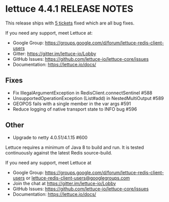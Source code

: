 lettuce 4.4.1 RELEASE NOTES
===========================

This release ships with [5 tickets](https://github.com/lettuce-io/lettuce-core/milestone/30?closed=1) fixed
which are all bug fixes.


If you need any support, meet Lettuce at:

* Google Group: https://groups.google.com/d/forum/lettuce-redis-client-users
* Gitter: https://gitter.im/lettuce-io/Lobby
* GitHub Issues: https://github.com/lettuce-io/lettuce-core/issues
* Documentation: https://lettuce.io/docs/


Fixes
-----
* Fix IllegalArgumentException in RedisClient.connectSentinel #588
* UnsupportedOperationException (List#add) in NestedMultiOutput #589
* GEOPOS fails with a single member in the var args #591
* Reduce logging of native transport state to INFO bug #596


Other
-----
* Upgrade to netty 4.0.51/4.1.15 #600

Lettuce requires a minimum of Java 8 to build and run. It is tested continuously
against the latest Redis source-build.

If you need any support, meet Lettuce at

* Google Group: https://groups.google.com/d/forum/lettuce-redis-client-users
or lettuce-redis-client-users@googlegroups.com
* Join the chat at https://gitter.im/lettuce-io/Lobby
* GitHub Issues: https://github.com/lettuce-io/lettuce-core/issues
* Documentation: https://lettuce.io/docs/

